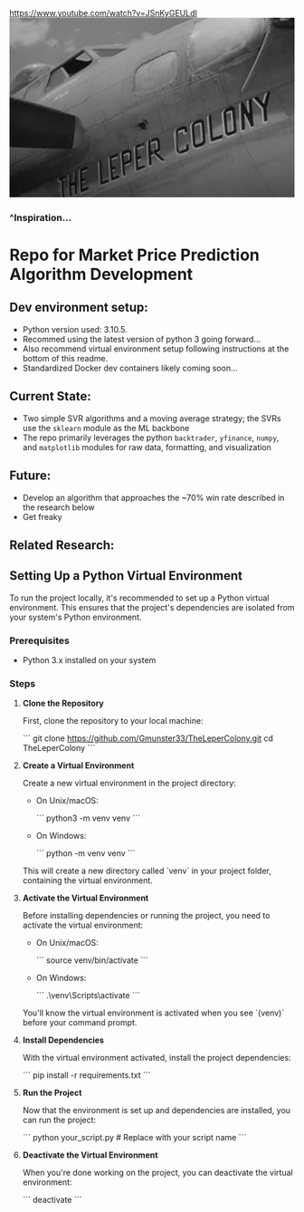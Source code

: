 https://www.youtube.com/watch?v=JSnKyGEULdI
![Alt text](image.png)
### ^Inspiration...

# Repo for Market Price Prediction Algorithm Development

## Dev environment setup:
- Python version used: 3.10.5. 
- Recommed using the latest version of python 3 going forward...
- Also recommend virtual environment setup following instructions at the bottom of this readme.
- Standardized Docker dev containers likely coming soon...

## Current State:
- Two simple SVR algorithms and a moving average strategy; the SVRs use the `sklearn` module as the ML backbone
- The repo primarily leverages the python `backtrader`, `yfinance`, `numpy`, and `matplotlib` modules for raw data, formatting, and visualization

## Future:
- Develop an algorithm that approaches the ~70% win rate described in the research below
- Get freaky

## Related Research:

## Setting Up a Python Virtual Environment

To run the project locally, it's recommended to set up a Python virtual environment. This ensures that the project's dependencies are isolated from your system's Python environment.

### Prerequisites

- Python 3.x installed on your system

### Steps

1. **Clone the Repository**

   First, clone the repository to your local machine:

   \`\`\` 
   git clone https://github.com/Gmunster33/TheLeperColony.git
   cd TheLeperColony
   \`\`\`

2. **Create a Virtual Environment**

   Create a new virtual environment in the project directory:

   - On Unix/macOS:

     \`\`\` 
     python3 -m venv venv
     \`\`\`

   - On Windows:

     \`\`\` 
     python -m venv venv
     \`\`\`

   This will create a new directory called \`venv\` in your project folder, containing the virtual environment.

3. **Activate the Virtual Environment**

   Before installing dependencies or running the project, you need to activate the virtual environment:

   - On Unix/macOS:

     \`\`\` 
     source venv/bin/activate
     \`\`\`

   - On Windows:

     \`\`\` 
     .\\venv\\Scripts\\activate
     \`\`\`

   You'll know the virtual environment is activated when you see \`(venv)\` before your command prompt.

4. **Install Dependencies**

   With the virtual environment activated, install the project dependencies:

   \`\`\` 
   pip install -r requirements.txt
   \`\`\`

5. **Run the Project**

   Now that the environment is set up and dependencies are installed, you can run the project:

   \`\`\` 
   python your_script.py  # Replace with your script name
   \`\`\`

6. **Deactivate the Virtual Environment**

   When you're done working on the project, you can deactivate the virtual environment:

   \`\`\` 
   deactivate
   \`\`\`